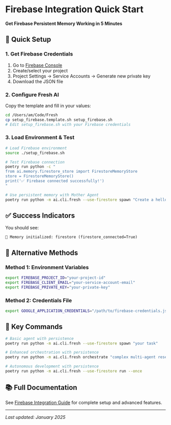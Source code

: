 # Firebase Integration Quick Start

**Get Firebase Persistent Memory Working in 5 Minutes**

## 🚀 Quick Setup

### 1. Get Firebase Credentials

1. Go to [Firebase Console](https://console.firebase.google.com/)
2. Create/select your project
3. Project Settings → Service Accounts → Generate new private key
4. Download the JSON file

### 2. Configure Fresh AI

Copy the template and fill in your values:

```bash
cd /Users/am/Code/Fresh
cp setup_firebase.template.sh setup_firebase.sh
# Edit setup_firebase.sh with your Firebase credentials
```

### 3. Load Environment & Test

```bash
# Load Firebase environment
source ./setup_firebase.sh

# Test Firebase connection
poetry run python -c "
from ai.memory.firestore_store import FirestoreMemoryStore
store = FirestoreMemoryStore()
print('✅ Firebase connected successfully!')
"

# Use persistent memory with Mother Agent
poetry run python -m ai.cli.fresh --use-firestore spawn "Create a hello world function" --output code
```

## ✅ Success Indicators

You should see:
```
🧠 Memory initialized: firestore (firestore_connected=True)
```

## 🔧 Alternative Methods

### Method 1: Environment Variables
```bash
export FIREBASE_PROJECT_ID="your-project-id"
export FIREBASE_CLIENT_EMAIL="your-service-account-email"
export FIREBASE_PRIVATE_KEY="your-private-key"
```

### Method 2: Credentials File
```bash
export GOOGLE_APPLICATION_CREDENTIALS="/path/to/firebase-credentials.json"
```

## 🎯 Key Commands

```bash
# Basic agent with persistence
poetry run python -m ai.cli.fresh --use-firestore spawn "your task"

# Enhanced orchestration with persistence
poetry run python -m ai.cli.fresh orchestrate "complex multi-agent research"

# Autonomous development with persistence
poetry run python -m ai.cli.fresh --use-firestore run --once
```

## 📚 Full Documentation

See [Firebase Integration Guide](./FIREBASE_INTEGRATION.md) for complete setup and advanced features.

---

*Last updated: January 2025*
